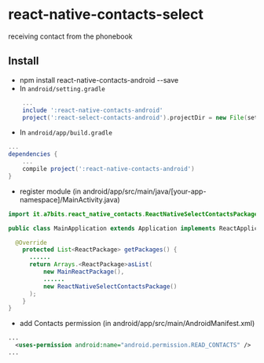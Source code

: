# react-native-contacts-select
receiving contact from the phonebook

## Install
* npm install react-native-contacts-android --save
* In `android/setting.gradle`
```gradle
    ...
    include ':react-native-contacts-android'
    project(':react-select-contacts-android').projectDir = new File(settingsDir, '../node_modules/react-native-contacts-android')
```

* In `android/app/build.gradle`
```gradle
...
dependencies {
    ...
    compile project(':react-native-contacts-android')
}
```

* register module (in android/app/src/main/java/[your-app-namespace]/MainActivity.java)
```java
import it.a7bits.react_native_contacts.ReactNativeSelectContactsPackage; // <------ add import

public class MainApplication extends Application implements ReactApplication  {

  @Override
    protected List<ReactPackage> getPackages() {
      ......
      return Arrays.<ReactPackage>asList(
          new MainReactPackage(),
          ......
          new ReactNativeSelectContactsPackage()
      );
    }
}
```

* add Contacts permission (in android/app/src/main/AndroidManifest.xml)
```xml
...
  <uses-permission android:name="android.permission.READ_CONTACTS" />
...
```
